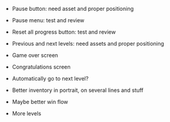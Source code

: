 - Pause button: need asset and proper positioning
- Pause menu: test and review
- Reset all progress button: test and review
- Previous and next levels: need assets and proper positioning

- Game over screen
- Congratulations screen
- Automatically go to next level?

- Better inventory in portrait, on several lines and stuff
- Maybe better win flow
- More levels
